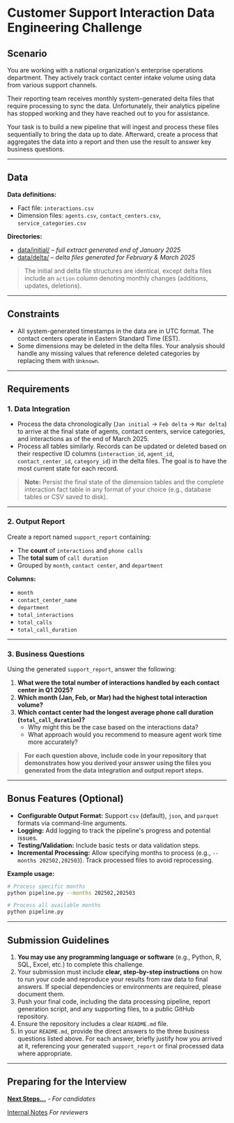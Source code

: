 # Customer Support Interaction Data Engineering Challenge

## Scenario

You are working with a national organization's enterprise operations department. They actively track contact center intake volume using data from various support channels.

Their reporting team receives monthly system-generated delta files that require processing to sync the data. Unfortunately, their analytics pipeline has stopped working and they have reached out to you for assistance.

Your task is to build a new pipeline that will ingest and process these files sequentially to bring the data up to date. Afterward, create a process that aggregates the data into a report and then use the result to answer key business questions.

---

## Data

**Data definitions:**

- Fact file: `interactions.csv`
- Dimension files: `agents.csv`, `contact_centers.csv`, `service_categories.csv`

**Directories:**

- [data/initial/](data/initial/) – _full extract generated end of January 2025_
- [data/delta/](data/delta/) – _delta files generated for February & March 2025_

> The initial and delta file structures are identical, except delta files include an `action` column denoting monthly changes (additions, updates, deletions).

---

## Constraints

- All system-generated timestamps in the data are in UTC format. The contact centers operate in Eastern Standard Time (EST).
- Some dimensions may be deleted in the delta files. Your analysis should handle any missing values that reference deleted categories by replacing them with `Unknown`.

---

## Requirements

### 1. Data Integration

- Process the data chronologically (`Jan initial` → `Feb delta` → `Mar delta`) to arrive at the final state of agents, contact centers, service categories, and interactions as of the end of March 2025.
- Process all tables similarly. Records can be updated or deleted based on their respective ID columns (`interaction_id`, `agent_id`, `contact_center_id`, `category_id`) in the delta files. The goal is to have the most current state for each record.

> **Note:** Persist the final state of the dimension tables and the complete interaction fact table in any format of your choice (e.g., database tables or CSV saved to disk).

---

### 2. Output Report

Create a report named `support_report` containing:

- The **count** of `interactions` and `phone calls`
- The **total sum** of `call duration`
- Grouped by `month`, `contact center`, and `department`

**Columns:**

- `month`
- `contact_center_name`
- `department`
- `total_interactions`
- `total_calls`
- `total_call_duration`

---

### 3. Business Questions

Using the generated `support_report`, answer the following:

1. **What were the total number of interactions handled by each contact center in Q1 2025?**
2. **Which month (Jan, Feb, or Mar) had the highest total interaction volume?**
3. **Which contact center had the longest average phone call duration (`total_call_duration`)?**
    - Why might this be the case based on the interactions data?
    - What approach would you recommend to measure agent work time more accurately?

> **For each question above, include code in your repository that demonstrates how you derived your answer using the files you generated from the data integration and output report steps.**

---

## Bonus Features (Optional)

- **Configurable Output Format:** Support `csv` (default), `json`, and `parquet` formats via command-line arguments.
- **Logging:** Add logging to track the pipeline's progress and potential issues.
- **Testing/Validation:** Include basic tests or data validation steps.
- **Incremental Processing:** Allow specifying months to process (e.g., `--months 202502,202503`). Track processed files to avoid reprocessing.

**Example usage:**

```bash
# Process specific months
python pipeline.py --months 202502,202503

# Process all available months
python pipeline.py
```

---

## Submission Guidelines

1. **You may use any programming language or software** (e.g., Python, R, SQL, Excel, etc.) to complete this challenge.
2. Your submission must include **clear, step-by-step instructions** on how to run your code and reproduce your results from raw data to final answers. If special dependencies or environments are required, please document them.
3. Push your final code, including the data processing pipeline, report generation script, and any supporting files, to a public GitHub repository.
4. Ensure the repository includes a clear `README.md` file.
5. In your `README.md`, provide the direct answers to the three business questions listed above. For each answer, briefly justify how you arrived at it, referencing your generated `support_report` or final processed data where appropriate.

---

## Preparing for the Interview

**[Next Steps...](../../next-steps.md)** - _For candidates_

[Internal Notes](https://drive.google.com/drive/folders/1CpN3WScbUuBpDPKzTv13U-V4OYquszrL?usp=drive_link) _For reviewers_
